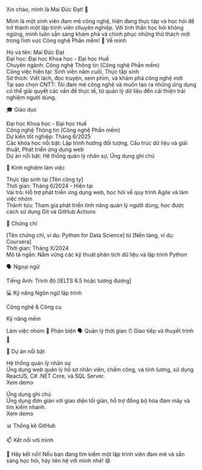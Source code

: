 Xin chào, mình là Mai Đức Đạt! 👋

Mình là một sinh viên đam mê công nghệ, hiện đang thực tập và học hỏi để trở thành một lập trình viên chuyên nghiệp. Với tinh thần học hỏi không ngừng, mình luôn sẵn sàng khám phá và chinh phục những thử thách mới trong lĩnh vực Công nghệ Phần mềm!
📝 Về mình

Họ và tên: Mai Đức Đạt  
Đại học: Đại học Khoa học - Đại học Huế  
Chuyên ngành: Công nghệ Thông tin (Công nghệ Phần mềm)  
Công việc hiện tại: Sinh viên năm cuối, Thực tập sinh  
Sở thích: Viết lách, đọc truyện, xem phim, và khám phá công nghệ mới  
Tại sao chọn CNTT: Tôi đam mê công nghệ và muốn tạo ra những ứng dụng có thể giải quyết các vấn đề thực tế, từ quản lý dữ liệu đến cải thiện trải nghiệm người dùng.

🎓 Giáo dục

Đại học Khoa học - Đại học Huế  
Công nghệ Thông tin (Công nghệ Phần mềm)  
Dự kiến tốt nghiệp: Tháng 6/2025  
Các khóa học nổi bật: Lập trình hướng đối tượng, Cấu trúc dữ liệu và giải thuật, Phát triển ứng dụng web  
Dự án nổi bật: Hệ thống quản lý nhân sự, Ứng dụng ghi chú



👔 Kinh nghiệm làm việc

Thực tập sinh tại [Tên công ty]  
Thời gian: Tháng 6/2024 - Hiện tại  
Vai trò: Hỗ trợ phát triển ứng dụng web, học hỏi về quy trình Agile và làm việc nhóm  
Thành tựu: Tham gia phát triển tính năng quản lý người dùng, học được cách sử dụng Git và GitHub Actions



📜 Chứng chỉ

[Tên chứng chỉ, ví dụ: Python for Data Science] từ [Nền tảng, ví dụ: Coursera]  
Thời gian: Tháng X/2024  
Mô tả ngắn: Nắm vững các kỹ thuật phân tích dữ liệu và lập trình Python



🗣️ Ngoại ngữ

Tiếng Anh: Trình độ [IELTS 6.5 hoặc tương đương]

💻 Kỹ năng
Ngôn ngữ lập trình

Công nghệ & Công cụ

Kỹ năng mềm

Làm việc nhóm 🤝
Phản biện 🗣️
Quản lý thời gian ⏰
Giao tiếp và thuyết trình 📢

🌟 Dự án nổi bật

Hệ thống quản lý nhân sự  
Ứng dụng web quản lý hồ sơ nhân viên, chấm công, và tính lương, sử dụng ReactJS, C# .NET Core, và SQL Server.  
Xem demo


Ứng dụng ghi chú  
Ứng dụng đơn giản với giao diện tối giản, hỗ trợ đồng bộ hóa đám mây và tìm kiếm nhanh.  
Xem demo



📊 Thống kê GitHub

📫 Kết nối với mình

🚀 Hãy kết nối!
Nếu bạn đang tìm kiếm một lập trình viên đam mê và sẵn sàng học hỏi, hãy liên hệ với mình nhé! 😄
